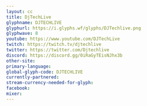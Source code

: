 ```yaml
---
layout: cc
title: DjTechLive
glyphname: DJTECHLIVE
glyphurl: https://i.glyphs.wf/glyphs/DJTechlive.png
glyphwave: 8
youtube: https://www.youtube.com/DJTechLive
twitch: https://twitch.tv/djtechlive
twitter: https://twitter.com/Djtechlive
discord: https://discord.gg/0iRaGyTEisNJhx3b
other-site: 
primary-language: 
global-glyph-code: DJTECHLIVE
currently-partnered: 
stream-currency-needed-for-glyph: 
facebook: 
mixer: 
---
```


